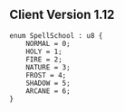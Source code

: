 ## Client Version 1.12

```rust,ignore
enum SpellSchool : u8 {
    NORMAL = 0;    
    HOLY = 1;    
    FIRE = 2;    
    NATURE = 3;    
    FROST = 4;    
    SHADOW = 5;    
    ARCANE = 6;    
}

```
